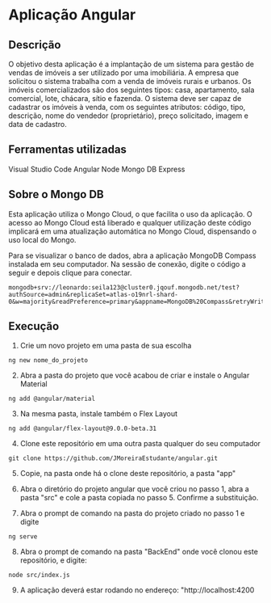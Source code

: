 # Aplicação Angular

## Descrição
O objetivo desta aplicação é a implantação de um sistema para gestão de vendas de imóveis a ser utilizado por uma imobiliária. A empresa que solicitou o sistema trabalha com
a venda de imóveis rurais e urbanos. Os imóveis comercializados são dos seguintes tipos: casa, apartamento, sala comercial, lote, chácara, sítio e fazenda. O sistema deve ser capaz de cadastrar os imóveis à venda, com os seguintes atributos: código, tipo, descrição, nome do vendedor (proprietário), preço solicitado, imagem e data de cadastro.

## Ferramentas utilizadas
Visual Studio Code
Angular
Node 
Mongo DB
Express

## Sobre o Mongo DB
Esta aplicação utiliza o Mongo Cloud, o que facilita o uso da aplicação. O acesso ao Mongo Cloud está liberado e qualquer utilização deste código implicará em uma atualização automática no Mongo Cloud, dispensando o uso local do Mongo.

Para se visualizar o banco de dados, abra a aplicação MongoDB Compass instalada em seu computador. Na sessão de conexão, digite o código a seguir e depois clique para conectar.
```
mongodb+srv://leonardo:seila123@cluster0.jqouf.mongodb.net/test?authSource=admin&replicaSet=atlas-o19nrl-shard-0&w=majority&readPreference=primary&appname=MongoDB%20Compass&retryWrites=true&ssl=true
```

## Execução
1. Crie um novo projeto em uma pasta de sua escolha
```
ng new nome_do_projeto
```

2. Abra a pasta do projeto que você acabou de criar e instale o Angular Material
```
ng add @angular/material
```

3. Na mesma pasta, instale também o Flex Layout
```
ng add @angular/flex-layout@9.0.0-beta.31
```

4. Clone este repositório em uma outra pasta qualquer do seu computador
```
git clone https://github.com/JMoreiraEstudante/angular.git
```

5. Copie, na pasta onde há o clone deste repositório, a pasta "app"

6. Abra o diretório do projeto angular que você criou no passo 1, abra a pasta "src" e cole a pasta copiada no passo 5. Confirme a substituição.

7. Abra o prompt de comando na pasta do projeto criado no passo 1 e digite
```
ng serve
```

8. Abra o prompt de comando na pasta "BackEnd" onde você clonou este repositório, e digite:
```
node src/index.js
```

9. A aplicação deverá estar rodando no endereço: "http://localhost:4200
